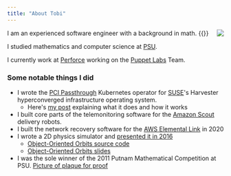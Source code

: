 ```yaml
---
title: "About Tobi"
---
```


<div style="float: right; max-width: 200px">
<img src="/images/avatar2.jpg">
</div>
I am an experienced software engineer with a background in math.
{{<favicon "pdx.edu" "https://www.pdx.edu/themes/custom/pdxd8/favicon.ico">}}


I studied mathematics and computer science at [PSU](https://pdx.edu). 

I currently work at [Perforce](https://perforce.com) working on the [Puppet Labs](https://github.com/puppetlabs/) Team.


### Some notable things I did
- I wrote the [PCI Passthrough](https://github.com/harvester/pcidevices) Kubernetes operator for [SUSE](https://suse.com)'s Harvester hyperconverged infrastructure operating system.
    - Here's [my post](/posts/suse-harvester-pci/) explaining what it does and how it works
- I built core parts of the telemonitoring software for the [Amazon Scout](https://www.aboutamazon.com/news/transportation/whats-next-for-amazon-scout) delivery robots.
- I built the network recovery software for the [AWS Elemental Link](https://aws.amazon.com/medialive/features/link/) in 2020
- I wrote a 2D physics simulator and [presented it in 2016](https://www.youtube.com/watch?v=IaSPcs8Y6gc&list=PLE7tQUdRKcyb0PFcp3rGqDb7xnM6c531Z&index=10&t=1s)
    - [Object-Oriented Orbits source code](https://github.com/tlehman/ooo/blob/master/ooo.org)
    - [Object-Oriented Orbits slides](/pdf/ooo.pdf)
- I was the sole winner of the 2011 Putnam Mathematical Competition at PSU. [Picture of plaque for proof](/images/putnam-2011.jpg)
 


